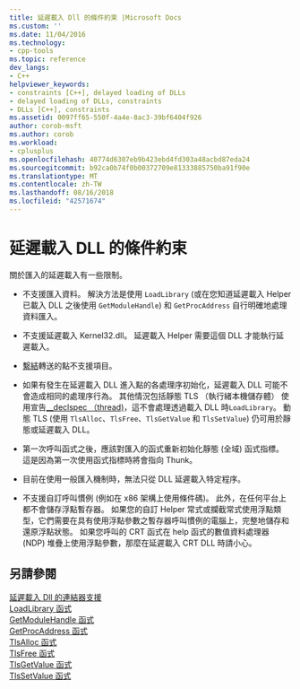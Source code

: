 ```yaml
---
title: 延遲載入 Dll 的條件約束 |Microsoft Docs
ms.custom: ''
ms.date: 11/04/2016
ms.technology:
- cpp-tools
ms.topic: reference
dev_langs:
- C++
helpviewer_keywords:
- constraints [C++], delayed loading of DLLs
- delayed loading of DLLs, constraints
- DLLs [C++], constraints
ms.assetid: 0097ff65-550f-4a4e-8ac3-39bf6404f926
author: corob-msft
ms.author: corob
ms.workload:
- cplusplus
ms.openlocfilehash: 40774d6307eb9b423ebd4fd303a48acbd87eda24
ms.sourcegitcommit: b92ca0b74f0b00372709e81333885750ba91f90e
ms.translationtype: MT
ms.contentlocale: zh-TW
ms.lasthandoff: 08/16/2018
ms.locfileid: "42571674"
---
```

# <a name="constraints-of-delay-loading-dlls"></a>延遲載入 DLL 的條件約束
關於匯入的延遲載入有一些限制。  
  
-   不支援匯入資料。 解決方法是使用 `LoadLibrary` (或在您知道延遲載入 Helper 已載入 DLL 之後使用 `GetModuleHandle`) 和 `GetProcAddress` 自行明確地處理資料匯入。  
  
-   不支援延遲載入 Kernel32.dll。 延遲載入 Helper 需要這個 DLL 才能執行延遲載入。  
  
-   [繫結](../../build/reference/binding-imports.md)轉送的點不支援項目。  
  
-   如果有發生在延遲載入 DLL 進入點的各處理序初始化，延遲載入 DLL 可能不會造成相同的處理序行為。 其他情況包括靜態 TLS （執行緒本機儲存體） 使用宣告[__declspec （thread)](../../cpp/thread.md)，這不會處理透過載入 DLL 時`LoadLibrary`。 動態 TLS (使用 `TlsAlloc`、`TlsFree`、`TlsGetValue` 和 `TlsSetValue`) 仍可用於靜態或延遲載入 DLL。  
  
-   第一次呼叫函式之後，應該對匯入的函式重新初始化靜態 (全域) 函式指標。 這是因為第一次使用函式指標時將會指向 Thunk。  
  
-   目前在使用一般匯入機制時，無法只從 DLL 延遲載入特定程序。  
  
-   不支援自訂呼叫慣例 (例如在 x86 架構上使用條件碼)。 此外，在任何平台上都不會儲存浮點暫存器。 如果您的自訂 Helper 常式或攔截常式使用浮點類型，它們需要在具有使用浮點參數之暫存器呼叫慣例的電腦上，完整地儲存和還原浮點狀態。 如果您呼叫的 CRT 函式在 help 函式的數值資料處理器 (NDP) 堆疊上使用浮點參數，那麼在延遲載入 CRT DLL 時請小心。  
  
## <a name="see-also"></a>另請參閱  
 [延遲載入 Dll 的連結器支援](../../build/reference/linker-support-for-delay-loaded-dlls.md)   
 [LoadLibrary 函式](http://msdn.microsoft.com/library/windows/desktop/ms684175.aspx)   
 [GetModuleHandle 函式](http://msdn.microsoft.com/library/windows/desktop/ms683199.aspx)   
 [GetProcAddress 函式](http://msdn.microsoft.com/library/windows/desktop/ms683212.aspx)   
 [TlsAlloc 函式](/windows/desktop/api/processthreadsapi/nf-processthreadsapi-tlsalloc)   
 [TlsFree 函式](/windows/desktop/api/processthreadsapi/nf-processthreadsapi-tlsfree)   
 [TlsGetValue 函式](/windows/desktop/api/processthreadsapi/nf-processthreadsapi-tlsgetvalue)   
 [TlsSetValue 函式](/windows/desktop/api/processthreadsapi/nf-processthreadsapi-tlssetvalue)